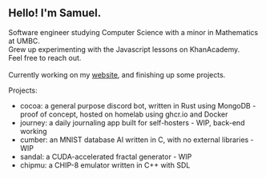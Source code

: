 ## Hello! I'm Samuel.
Software engineer studying Computer Science with a minor in Mathematics at UMBC.\
Grew up experimenting with the Javascript lessons on KhanAcademy.\
Feel free to reach out.\
\
Currently working on my [website](samcc.me), and finishing up some projects.

Projects:
  * cocoa: a general purpose discord bot, written in Rust using MongoDB - proof of concept, hosted on homelab using ghcr.io and Docker
  * journey: a daily journaling app built for self-hosters - WIP, back-end working
  * cumber: an MNIST database AI written in C, with no external libraries - WIP
  * sandal: a CUDA-accelerated fractal generator - WIP
  * chipmu: a CHIP-8 emulator written in C++ with SDL
